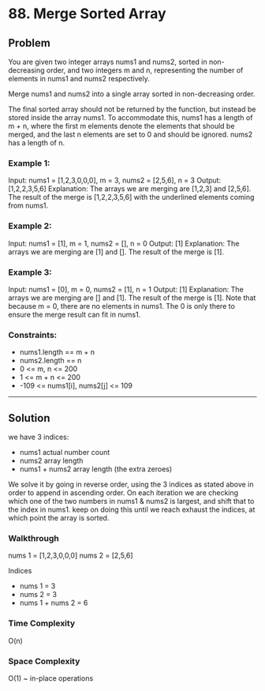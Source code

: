 # 88. Merge Sorted Array

## Problem

You are given two integer arrays nums1 and nums2, sorted in non-decreasing order, and two integers m and n, representing the number of elements in nums1 and nums2 respectively.

Merge nums1 and nums2 into a single array sorted in non-decreasing order.

The final sorted array should not be returned by the function, but instead be stored inside the array nums1. To accommodate this, nums1 has a length of m + n, where the first m elements denote the elements that should be merged, and the last n elements are set to 0 and should be ignored. nums2 has a length of n.

### Example 1:

Input: nums1 = [1,2,3,0,0,0], m = 3, nums2 = [2,5,6], n = 3
Output: [1,2,2,3,5,6]
Explanation: The arrays we are merging are [1,2,3] and [2,5,6].
The result of the merge is [1,2,2,3,5,6] with the underlined elements coming from nums1.

### Example 2:

Input: nums1 = [1], m = 1, nums2 = [], n = 0
Output: [1]
Explanation: The arrays we are merging are [1] and [].
The result of the merge is [1].

### Example 3:

Input: nums1 = [0], m = 0, nums2 = [1], n = 1
Output: [1]
Explanation: The arrays we are merging are [] and [1].
The result of the merge is [1].
Note that because m = 0, there are no elements in nums1. The 0 is only there to ensure the merge result can fit in nums1.

### Constraints:

- nums1.length == m + n
- nums2.length == n
- 0 <= m, n <= 200
- 1 <= m + n <= 200
- -109 <= nums1[i], nums2[j] <= 109

---

## Solution

we have 3 indices:

- nums1 actual number count
- nums2 array length
- nums1 + nums2 array length (the extra zeroes)

We solve it by going in reverse order, using the 3 indices as stated above in order to append in ascending order. On each iteration we are checking which one of the two numbers in nums1 & nums2 is largest, and shift that to the index in nums1. keep on doing this until we reach exhaust the indices, at which point the array is sorted.

### Walkthrough

nums 1 = [1,2,3,0,0,0]
nums 2 = [2,5,6]

Indices

- nums 1 = 3
- nums 2 = 3
- nums 1 + nums 2 = 6

### Time Complexity

O(n)

### Space Complexity

O(1) ~ in-place operations
